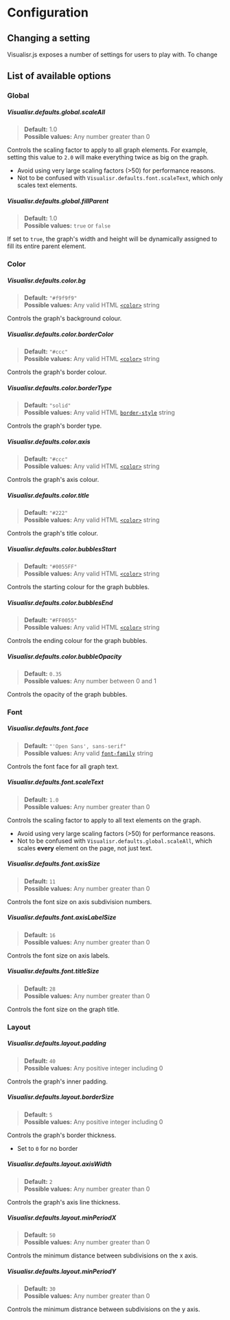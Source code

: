 # Configuration

## Changing a setting

Visualisr.js exposes a number of settings for users to play with. To change 

## List of available options

### Global

##### Visualisr.defaults.global._scaleAll_

> **Default:** 1.0 <br>
> **Possible values:** Any number greater than 0

Controls the scaling factor to apply to all graph elements. For example, setting this value to `2.0` will make everything twice as big on the graph.

  - Avoid using very large scaling factors (>50) for performance reasons.
  - Not to be confused with `Visualisr.defaults.font.scaleText`, which only scales text elements.

##### Visualisr.defaults.global._fillParent_

> **Default:** 1.0 <br>
> **Possible values:** `true` or `false`

If set to `true`, the graph's width and height will be dynamically assigned to fill its entire parent element.


### Color

##### Visualisr.defaults.color._bg_

> **Default:** `"#f9f9f9"` <br>
> **Possible values:** Any valid HTML [`<color>`](https://developer.mozilla.org/en-US/docs/Web/CSS/color_value) string

Controls the graph's background colour.

##### Visualisr.defaults.color._borderColor_

> **Default:** `"#ccc"` <br>
> **Possible values:** Any valid HTML [`<color>`](https://developer.mozilla.org/en-US/docs/Web/CSS/color_value) string

Controls the graph's border colour.

##### Visualisr.defaults.color._borderType_

> **Default:** `"solid"` <br>
> **Possible values:** Any valid HTML [`border-style`](https://developer.mozilla.org/en-US/docs/Web/CSS/border-style) string

Controls the graph's border type.

##### Visualisr.defaults.color._axis_

> **Default:** `"#ccc"` <br>
> **Possible values:** Any valid HTML [`<color>`](https://developer.mozilla.org/en-US/docs/Web/CSS/color_value) string

Controls the graph's axis colour.

##### Visualisr.defaults.color._title_

> **Default:** `"#222"` <br>
> **Possible values:** Any valid HTML [`<color>`](https://developer.mozilla.org/en-US/docs/Web/CSS/color_value) string

Controls the graph's title colour.

##### Visualisr.defaults.color._bubblesStart_

> **Default:** `"#0055FF"` <br>
> **Possible values:** Any valid HTML [`<color>`](https://developer.mozilla.org/en-US/docs/Web/CSS/color_value) string

Controls the starting colour for the graph bubbles.

##### Visualisr.defaults.color._bubblesEnd_

> **Default:** `"#FF0055"` <br>
> **Possible values:** Any valid HTML [`<color>`](https://developer.mozilla.org/en-US/docs/Web/CSS/color_value) string

Controls the ending colour for the graph bubbles.

##### Visualisr.defaults.color._bubbleOpacity_

> **Default:** `0.35` <br>
> **Possible values:** Any number between 0 and 1

Controls the opacity of the graph bubbles.


### Font

##### Visualisr.defaults.font._face_

> **Default:** `"'Open Sans', sans-serif"` <br>
> **Possible values:** Any valid [`font-family`](https://developer.mozilla.org/en-US/docs/Web/CSS/font-family) string

Controls the font face for all graph text.

##### Visualisr.defaults.font._scaleText_

> **Default:** `1.0` <br>
> **Possible values:** Any number greater than 0

Controls the scaling factor to apply to all text elements on the graph.

- Avoid using very large scaling factors (>50) for performance reasons.
- Not to be confused with `Visualisr.defaults.global.scaleAll`, which scales **every** element on the page, not just text.

##### Visualisr.defaults.font._axisSize_

> **Default:** `11` <br>
> **Possible values:** Any number greater than 0

Controls the font size on axis subdivision numbers.

##### Visualisr.defaults.font._axisLabelSize_

> **Default:** `16` <br>
> **Possible values:** Any number greater than 0

Controls the font size on axis labels.

##### Visualisr.defaults.font._titleSize_

> **Default:** `28` <br>
> **Possible values:** Any number greater than 0

Controls the font size on the graph title.


### Layout

##### _Visualisr.defaults.layout.padding_

> **Default:** `40` <br>
> **Possible values:** Any positive integer including 0

Controls the graph's inner padding.

##### _Visualisr.defaults.layout.borderSize_

> **Default:** `5` <br>
> **Possible values:** Any positive integer including 0

Controls the graph's border thickness.

- Set to `0` for no border

##### _Visualisr.defaults.layout.axisWidth_

> **Default:** `2` <br>
> **Possible values:** Any number greater than 0

Controls the graph's axis line thickness.

##### _Visualisr.defaults.layout.minPeriodX_

> **Default:** `50` <br>
> **Possible values:** Any number greater than 0

Controls the minimum distance between subdivisions on the x axis.

##### _Visualisr.defaults.layout.minPeriodY_

> **Default:** `30` <br>
> **Possible values:** Any number greater than 0

Controls the minimum distrance between subdivisions on the y axis.
